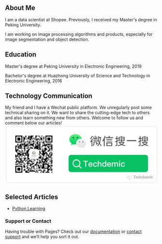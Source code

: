## About Me
I am a data scientist at Shopee. Previously, I received my Master's degree in Peking University.

I am working on image processing algorithms and products, especially for image segmentation and object detection.

## Education
Master's degree at Peking University in Electronic Engineering, 2019

Bachelor's degree at Huazhong University of Science and Technology in Electronic Engineering, 2016

## Technology Communication
My friend and I have a Wechat public platform. We unregularly post some technical sharing on it. We want to share the cutting-edge tech to others and also learn something new from others. Welcome to follow us and comment below our articles!
![Image](pic/TechDemic.jpg)

## Selected Articles
- [Python Learning](https://mp.weixin.qq.com/s/fYNBB0p1bQvoafpVKCF5Tw)

### Support or Contact

Having trouble with Pages? Check out our [documentation](https://help.github.com/categories/github-pages-basics/) or [contact support](https://github.com/contact) and we’ll help you sort it out.
